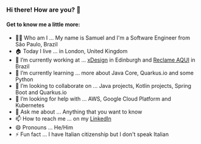 ### Hi there! How are you? 👋

#### Get to know me a little more:

- 👨‍💻 Who am I ... My name is Samuel and I'm a Software Engineer from São Paulo, Brazil
- 🏠 Today I live ... in London, United Kingdom
- 🔭 I’m currently working at ... [xDesign](https://www.xdesign.com/) in Edinburgh and [Reclame AQUI](https://www.reclameaqui.com.br/) in Brazil
- 🌱 I’m currently learning ... more about Java Core, Quarkus.io and some Python
- 👯 I’m looking to collaborate on ... Java projects, Kotlin projects, Spring Boot and Quarkus.io
- 🤔 I’m looking for help with ... AWS, Google Cloud Platform and Kubernetes
- 💬 Ask me about ... Anything that you want to know
- 📫 How to reach me ... on my [LinkedIn](https://www.linkedin.com/in/samuelcatalano/)
- 😄 Pronouns ... He/Him
- ⚡ Fun fact ... I have Italian citizenship but I don't speak Italian
